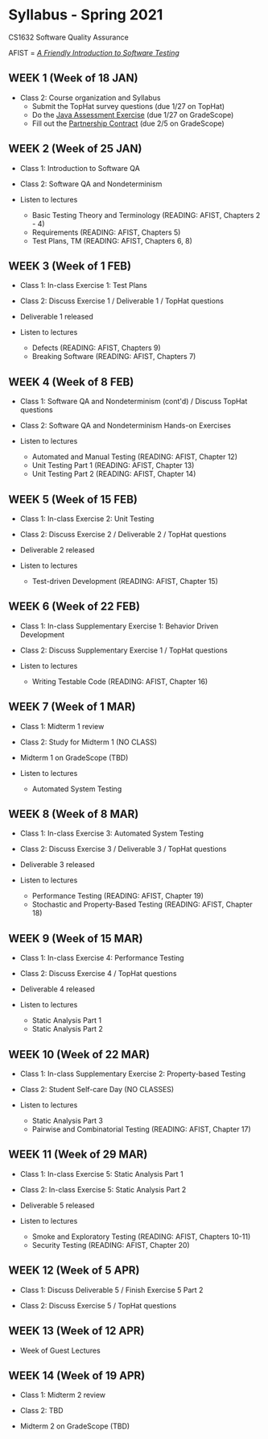 # Syllabus - Spring 2021
CS1632 Software Quality Assurance

AFIST = [_A Friendly Introduction to Software Testing_](software-quality-assurance-textbook.pdf)

## WEEK 1 (Week of 18 JAN)

* Class 2: Course organization and Syllabus
  * Submit the TopHat survey questions (due 1/27 on TopHat)
  * Do the [Java Assessment Exercise](exercises/0) (due 1/27 on GradeScope)
  * Fill out the [Partnership Contract](partnership_contract.txt) (due 2/5 on GradeScope)
  
## WEEK 2 (Week of 25 JAN)

* Class 1: Introduction to Software QA

* Class 2: Software QA and Nondeterminism

* Listen to lectures 
  * Basic Testing Theory and Terminology (READING: AFIST, Chapters 2 - 4)
  * Requirements (READING: AFIST, Chapters 5)
  * Test Plans, TM (READING: AFIST, Chapters 6, 8)

## WEEK 3 (Week of 1 FEB)
  
* Class 1: In-class Exercise 1: Test Plans 

* Class 2: Discuss Exercise 1 / Deliverable 1 / TopHat questions

* Deliverable 1 released 

* Listen to lectures 
  * Defects (READING: AFIST, Chapters 9)
  * Breaking Software (READING: AFIST, Chapters 7)

## WEEK 4 (Week of 8 FEB)

* Class 1: Software QA and Nondeterminism (cont'd) / Discuss TopHat questions

* Class 2: Software QA and Nondeterminism Hands-on Exercises

* Listen to lectures 
  * Automated and Manual Testing (READING: AFIST, Chapter 12)
  * Unit Testing Part 1 (READING: AFIST, Chapter 13)
  * Unit Testing Part 2 (READING: AFIST, Chapter 14)

## WEEK 5 (Week of 15 FEB)

* Class 1: In-class Exercise 2: Unit Testing 

* Class 2: Discuss Exercise 2 / Deliverable 2 / TopHat questions

* Deliverable 2 released 

* Listen to lectures 
  * Test-driven Development (READING: AFIST, Chapter 15)

## WEEK 6 (Week of 22 FEB)

* Class 1: In-class Supplementary Exercise 1: Behavior Driven Development 

* Class 2: Discuss Supplementary Exercise 1 / TopHat questions

* Listen to lectures 
  * Writing Testable Code (READING: AFIST, Chapter 16)

## WEEK 7 (Week of 1 MAR)

* Class 1: Midterm 1 review

* Class 2: Study for Midterm 1 (NO CLASS)

* Midterm 1 on GradeScope (TBD)

* Listen to lectures 
  * Automated System Testing

## WEEK 8 (Week of 8 MAR)

* Class 1: In-class Exercise 3: Automated System Testing 

* Class 2: Discuss Exercise 3 / Deliverable 3 / TopHat questions

* Deliverable 3 released 

* Listen to lectures 
  * Performance Testing (READING: AFIST, Chapter 19)
  * Stochastic and Property-Based Testing (READING: AFIST, Chapter 18)

## WEEK 9 (Week of 15 MAR)

* Class 1: In-class Exercise 4: Performance Testing 

* Class 2: Discuss Exercise 4 / TopHat questions

* Deliverable 4 released 

* Listen to lectures 
  * Static Analysis Part 1
  * Static Analysis Part 2

## WEEK 10 (Week of 22 MAR)

* Class 1: In-class Supplementary Exercise 2: Property-based Testing 

* Class 2: Student Self-care Day (NO CLASSES) 

* Listen to lectures 
  * Static Analysis Part 3
  * Pairwise and Combinatorial Testing (READING: AFIST, Chapter 17)

## WEEK 11 (Week of 29 MAR)

* Class 1: In-class Exercise 5: Static Analysis Part 1 

* Class 2: In-class Exercise 5: Static Analysis Part 2 

* Deliverable 5 released 

* Listen to lectures 
  * Smoke and Exploratory Testing (READING: AFIST, Chapters 10-11)
  * Security Testing (READING: AFIST, Chapter 20)
  
## WEEK 12 (Week of 5 APR)

* Class 1: Discuss Deliverable 5 / Finish Exercise 5 Part 2

* Class 2: Discuss Exercise 5 / TopHat questions


## WEEK 13 (Week of 12 APR)

* Week of Guest Lectures

## WEEK 14 (Week of 19 APR)

* Class 1: Midterm 2 review

* Class 2: TBD

* Midterm 2 on GradeScope (TBD)
